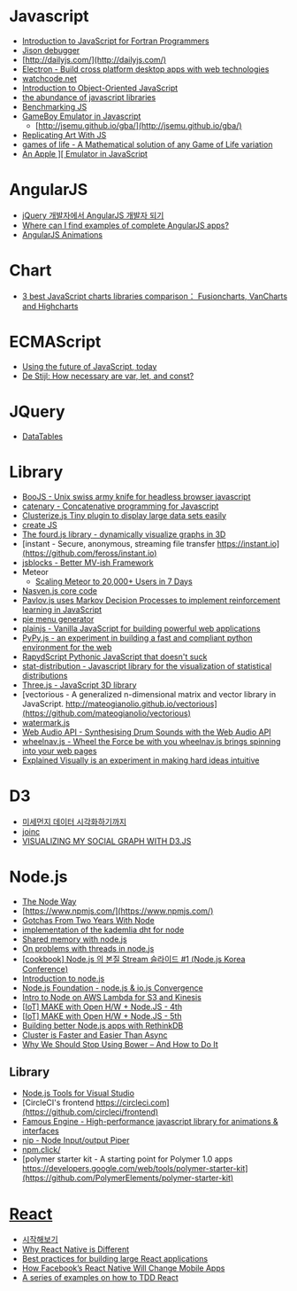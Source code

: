 Javascript
==========
* [Introduction to JavaScript for Fortran Programmers](http://www.see.ed.ac.uk/~jwp/MSO/newMSO/lab/JS/)
* [Jison debugger](http://nolanlawson.github.io/jison-debugger/)
* [http://dailyjs.com/](http://dailyjs.com/)
* [Electron - Build cross platform desktop apps with web technologies](http://electron.atom.io/)
* [watchcode.net](https://sub.watchmecode.net/)
* [Introduction to Object-Oriented JavaScript](https://developer.mozilla.org/en-US/docs/Web/JavaScript/Introduction_to_Object-Oriented_JavaScript)
* [the abundance of javascript libraries](http://joonaspajunen.com/the-abundance-of-javascript-libraries)
* [Benchmarking JS](http://mrale.ph/talks/goto2015/#/)
* [GameBoy Emulator in Javascript](http://imrannazar.com/GameBoy-Emulation-in-JavaScript)
  * [http://jsemu.github.io/gba/](http://jsemu.github.io/gba/)
* [Replicating Art With JS](http://jsart.co/11/replicating-art-with-js/)
* [games of life - A Mathematical solution of any Game of Life variation](https://github.com/fibo/games-of-life)
* [An Apple \]\[ Emulator in JavaScript](https://www.scullinsteel.com/apple2/)

# AngularJS
* [jQuery 개발자에서 AngularJS 개발자 되기](http://www.slideshare.net/haibane84/xeconphpfest-2014-angularjs?ref=http://feedly.com/i/subscription/feed/http://feeds.feedburner.com/Bloter)
* [Where can I find examples of complete AngularJS apps?](https://harmlesscodingtips.wordpress.com/2015/04/21/where-can-i-find-examples-of-complete-angularjs-apps/)
* [AngularJS Animations](http://www.yearofmoo.com/animation-presentation/#/)

# Chart
* [3 best JavaScript charts libraries comparison： Fusioncharts, VanCharts and Highcharts](http://www.vancharts.com/resource/JavaScript-charts-comparison.html)

# ECMAScript
* [Using the future of JavaScript, today](https://steveedson.co.uk/javascript/es6/)
* [De Stijl: How necessary are var, let, and const?](http://raganwald.com/2015/05/30/de-stijl.html)

# JQuery
* [DataTables](http://datatables.net/)

# Library
* [BooJS - Unix swiss army knife for headless browser javascript](https://github.com/sotownsend/BooJS)
* [catenary - Concatenative programming for Javascript](https://github.com/sgentle/catenary)
* [Clusterize.js Tiny plugin to display large data sets easily](http://nexts.github.io/Clusterize.js/)
* [create JS](http://createjs.com/Home)
* [The fourd.js library - dynamically visualize graphs in 3D](http://lowrekey.github.io/fourd.js/)
* [instant - Secure, anonymous, streaming file transfer https://instant.io](https://github.com/feross/instant.io)
* [jsblocks - Better MV-ish Framework](http://jsblocks.com/)
* Meteor
  * [Scaling Meteor to 20,000+ Users in 7 Days](http://blog.differential.com/scaling-meteor-to-20000-users-in-7-days/)
* [Nasven.js core code](https://github.com/nasven/nasven)
* [Pavlov.js uses Markov Decision Processes to implement reinforcement learning in JavaScript](https://github.com/nathanEpstein/pavlov.js)
* [pie menu generator](http://pmg.softwaretailoring.net/)
* [plainjs - Vanilla JavaScript for building powerful web applications](http://plainjs.com/)
* [PyPy.js - an experiment in building a fast and compliant python environment for the web](http://pypyjs.org/)
* [RapydScript Pythonic JavaScript that doesn't suck](http://www.rapydscript.com/)
* [stat-distribution - Javascript library for the visualization of statistical distributions](https://github.com/richarddmorey/stat-distributions-js)
* [Three.js - JavaScript 3D library](http://threejs.org/)
* [vectorious - A generalized n-dimensional matrix and vector library in JavaScript. http://mateogianolio.github.io/vectorious](https://github.com/mateogianolio/vectorious)
* [watermark.js](http://brianium.github.io/watermarkjs/)
* [Web Audio API - Synthesising Drum Sounds with the Web Audio API](https://dev.opera.com/articles/drum-sounds-webaudio/)
* [wheelnav.js - Wheel the Force be with you wheelnav.js brings spinning into your web pages](http://wheelnavjs.softwaretailoring.net/index.html)
* [Explained Visually is an experiment in making hard ideas intuitive](https://github.com/vicapow/explained-visually)

# D3
* [미세먼지 데이터 시각화하기까지](http://www.bloter.net/archives/225455)
* [joinc](http://www.joinc.co.kr/modules/moniwiki/wiki.php/Site/D3)
* [VISUALIZING MY SOCIAL GRAPH WITH D3.JS](https://www.packtpub.com/books/content/visualizing-my-social-graph-d3js)

# Node.js
* [The Node Way](http://thenodeway.io/)
* [https://www.npmjs.com/](https://www.npmjs.com/)
* [Gotchas From Two Years With Node](https://segment.com/blog/gotchas-from-two-years-of-node/)
* [implementation of the kademlia dht for node](https://github.com/gordonwritescode/kad)
* [Shared memory with node.js](http://blog.varunajayasiri.com/shared-memory-with-nodejs)
* [On problems with threads in node.js](http://www.future-processing.pl/blog/on-problems-with-threads-in-node-js/)
* [[cookbook] Node.js 의 본질 Stream 슬라이드 #1 (Node.js Korea Conference)](http://nodeqa.com/nodejs_ref/60)
* [Introduction to node.js](http://www.vikasing.com/2012/04/introduction-to-nodejs.html)
* [Node.js Foundation - node.js & io.js Convergence](https://github.com/jasnell/node.js-convergence)
* [Intro to Node on AWS Lambda for S3 and Kinesis](http://eng.localytics.com/taming-aws-lambda-for-s3-and-kinesis-at-localytics/)
* [[IoT] MAKE with Open H/W + Node.JS - 4th](http://www.slideshare.net/rippertnt/iot-make-with-open-hw-nodejs-4th)
* [[IoT] MAKE with Open H/W + Node.JS - 5th](http://www.slideshare.net/rippertnt/iot-make-with-open-hw-nodejs-5th)
* [Building better Node.js apps with RethinkDB](https://nodecraft.com/blog/dev/building-better-node-js-apps-with-rethinkdb)
* [Cluster is Faster and Easier Than Async](http://synsem.com/SyncNotAsync/)
* [Why We Should Stop Using Bower – And How to Do It](http://gofore.com/ohjelmistokehitys/stop-using-bower/)

## Library
* [Node.js Tools for Visual Studio](https://github.com/Microsoft/nodejstools)
* [CircleCI's frontend https://circleci.com](https://github.com/circleci/frontend)
* [Famous Engine - High-performance javascript library for animations & interfaces](http://famous.org/)
* [nip - Node Input/output Piper](https://github.com/kolodny/nip)
* [npm.click/](http://npm.click/)
* [polymer starter kit - A starting point for Polymer 1.0 apps https://developers.google.com/web/tools/polymer-starter-kit](https://github.com/PolymerElements/polymer-starter-kit)

# [React](http://reactkr.github.io/react)
* [시작해보기](http://reactkr.github.io/react/docs/getting-started-ko-KR.html)
* [Why React Native is Different](http://jlongster.com/Why-React-Native-is-Different)
* [Best practices for building large React applications](http://blog.siftscience.com/blog/2015/best-practices-for-building-large-react-applications)
* [How Facebook’s React Native Will Change Mobile Apps](http://techcrunch.com/2015/04/20/how-facebooks-react-native-will-change-mobile-apps/)
* [A series of examples on how to TDD React](https://github.com/zpratt/react-tdd-guide)